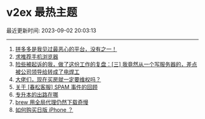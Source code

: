 # v2ex 最热主题

最近更新时间: 2023-09-02 20:03:13

--- 
1. [拼多多是我见过最恶心的平台，没有之一！](https://www.v2ex.com/t/970281) 
2. [求推荐手机浏览器](https://www.v2ex.com/t/970283) 
3. [险些被起诉的我，做了这份工作的复盘：[三] 我竟然从一个写服务器的，差点被公司领导给转成了电焊工](https://www.v2ex.com/t/970291) 
4. [大佬们，现在买房就一定要维权吗？](https://www.v2ex.com/t/970297) 
5. [关于 [春松客服] SPAM 事件的回顾](https://www.v2ex.com/t/970315) 
6. [专升本的出路在哪](https://www.v2ex.com/t/970287) 
7. [brew 用全局代理仍然下载奇慢](https://www.v2ex.com/t/970344) 
8. [如何购买日版 iPhone ？](https://www.v2ex.com/t/970257) 
